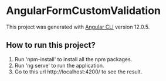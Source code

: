 # AngularFormCustomValidation

This project was generated with [Angular CLI](https://github.com/angular/angular-cli) version 12.0.5.

## How to run this project?

1. Run 'npm-install' to install all the npm packages.
2. Run 'ng serve' to run the application.
3. Go to this url http://localhost:4200/ to see the result.
